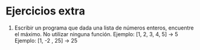 # Ejercicios extra


1. Escribir un programa que dada una lista de números enteros, encuentre el máximo.
No utilizar ninguna función.
Ejemplo: [1, 2, 3, 4, 5] -> 5
Ejemplo: [1, -2 , 25] -> 25



